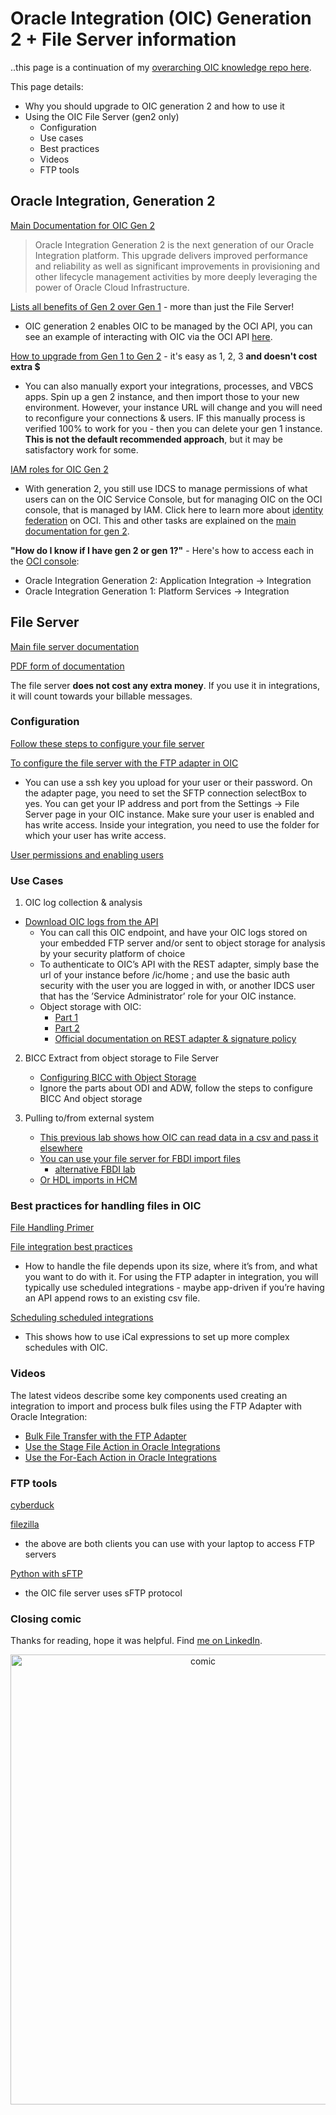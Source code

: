 
# Oracle Integration (OIC) Generation 2 + File Server information

..this page is a continuation of my [overarching OIC knowledge repo here](https://garyhostt.github.io/Oracle_Integration/). 

This page details:
- Why you should upgrade to OIC generation 2 and how to use it
- Using the OIC File Server  (gen2 only)
   - Configuration
   - Use cases
   - Best practices
   - Videos
   - FTP tools

## Oracle Integration, Generation 2

[Main Documentation for OIC Gen 2](https://docs.oracle.com/en/cloud/paas/integration-cloud/oracle-integration-oci/overview-oracle-integration-generation-2.html)

>Oracle Integration Generation 2 is the next generation of our Oracle Integration platform. This upgrade delivers improved performance and reliability as well as significant improvements in provisioning and other lifecycle management activities by more deeply leveraging the power of Oracle Cloud Infrastructure.

[Lists all benefits of Gen 2 over Gen 1](https://blogs.oracle.com/integration/oracle-integration-oic-generation-2-is-now-available-in-all-cloud-tenancies) - more than just the File Server!

- OIC generation 2 enables OIC to be managed by the OCI API, you can see an example of interacting with OIC via the OCI API [here](https://garyhostt.github.io/OIC_start-stop/).

[How to upgrade from Gen 1 to Gen 2](https://docs.oracle.com/en/cloud/paas/integration-cloud/oracle-integration-oci/upgrade-oracle-integration-generation-2.html#GUID-22F20017-87C7-47A5-8AEF-1CDBF564C7A6) - it's easy as 1, 2, 3 **and doesn't cost extra $**

- You can also manually export your integrations, processes, and VBCS apps. Spin up a gen 2 instance, and then import those to your new environment. However, your instance URL will change and you will need to reconfigure your connections & users. IF this manually process is verified 100% to work for you - then you can delete your gen 1 instance. **This is not the default recommended approach**, but it may be satisfactory work for some.

[IAM roles for OIC Gen 2](https://docs.cloud.oracle.com/en-us/iaas/integration/doc/setting-users-and-groups-oracle-integration-generation-2.html)
- With generation 2, you still use IDCS to manage permissions of what users can on the OIC Service Console, but for managing OIC on the OCI console, that is managed by IAM. Click here to learn more about [identity federation](https://docs.cloud.oracle.com/en-us/iaas/Content/Identity/Tasks/federatingIDCS.htm) on OCI. This and other tasks are explained on the 
[main documentation for gen 2](https://docs.oracle.com/en/cloud/paas/integration-cloud/oracle-integration-oci/overview-oracle-integration-generation-2.html).

**"How do I know if I have gen 2 or gen 1?"** - Here's how to access each in the [OCI console](https://console.us-ashburn-1.oraclecloud.com/):

- Oracle Integration Generation 2: Application Integration -> Integration
- Oracle Integration Generation 1: Platform Services -> Integration

## File Server

[Main file server documentation](https://docs.oracle.com/en/cloud/paas/integration-cloud/file-server.html)

[PDF form of documentation](https://docs.oracle.com/en/cloud/paas/integration-cloud/file-server/using-file-server-oracle-integration-generation-2.pdf)

The file server **does not cost any extra money**. If you use it in integrations, it will count towards your billable messages.

### Configuration

[Follow these steps to configure your file server](https://blogs.oracle.com/integration/embedded-file-server-sftp-in-oracle-integration)

[To configure the file server with the FTP adapter in OIC](https://docs.oracle.com/en/cloud/paas/integration-cloud/ftp-adapter/create-connection.html#GUID-662EF1FD-2841-4A9A-87B3-FD8B8796510D)

- You can use a ssh key you upload for your user or their password. On the adapter page, you need to set the SFTP connection selectBox to yes. You can get your IP address and port from the Settings -> File Server page in your OIC instance. Make sure your user is enabled and has write access. Inside your integration, you need to use the folder for which your user has write access.

[User permissions and enabling users](https://blogs.oracle.com/integration/leveraging-oracle-integration-file-server-for-file-based-integrations-v2)

### Use Cases

1. OIC log collection & analysis

* [Download OIC logs from the API](https://docs.oracle.com/en/cloud/paas/integration-cloud/rest-api/op-ic-api-integration-v1-monitoring-logs-id-get.html)
    * You can call this OIC endpoint, and have your OIC logs stored on your embedded FTP server and/or sent to object storage for analysis by your security platform of choice
    * To authenticate to OIC’s API with the REST adapter, simply base the url of your instance before /ic/home ; and use the basic auth security with the user you are logged in with, or another IDCS user that has the ’Service Administrator’ role for your OIC instance.
    * Object storage with OIC:
        * [Part 1](https://redthunder.blog/2020/01/13/object-storage-with-oracle-integration-cloud-part-1/comment-page-1/)
        * [Part 2](https://redthunder.blog/2020/03/20/object-storage-with-oracle-integration-cloud-part-2/)
        * [Official documentation on REST adapter & signature policy](https://docs.oracle.com/en/cloud/paas/integration-cloud/whats-new/index.html#INTWN-GUID-39D35E54-3FA5-4A44-A6FB-7C6496ED7E84)

2. BICC Extract from object storage to File Server

    * [Configuring BICC with Object Storage](https://www.ateam-oracle.com/reference-architecture-fusion-saas-data-replication-into-adw-%3A-using-odi-marketplace-and-bicc)
    * Ignore the parts about ODI and ADW, follow the steps to configure BICC And object storage

3. Pulling to/from external system

    * [This previous lab shows how OIC can read data in a csv and pass it elsewhere](https://garyhostt.github.io/BigQueryIntegration/)
    * [You can use your file server for FBDI import files](https://antonyjr.github.io/Hands-On-Labs/ERP-Integration-Patterns/html/erp-cloud-fbdi-import-simple.html)
      - [alternative FBDI lab](https://github.com/maldu23/Fusion-FBDI-Integration/blob/master/FBDI_Wkshp.md)
    * [Or HDL imports in HCM](https://antonyjr.github.io/Hands-On-Labs/HCM-Integration-Patterns/html/hcm-cloud-pending-worker-import-simple.html)

### Best practices for handling files in OIC
[File Handling Primer](https://www.ateam-oracle.com/integration-cloud-file-handling-primer)

[File integration best practices](https://blogs.oracle.com/fmw/oracle-integration-cloud-oic-file-based-integration-best-practices)

* How to handle the file depends upon its size, where it’s from, and what you want to do with it. For using the FTP adapter in integration, you will typically use scheduled integrations - maybe app-driven if you’re having an API append rows to an existing csv file.

[Scheduling scheduled integrations](https://docs.oracle.com/en/cloud/paas/integration-cloud/integrations-user/creating-scheduled-integrations.html#GUID-9632A5C8-98A7-4371-B542-6A8583427C8D)

* This shows how to use iCal expressions to set up more complex schedules with OIC.

### Videos
The latest videos describe some key components used creating an integration to import and process bulk files using the FTP Adapter with Oracle Integration:
* [Bulk File Transfer with the FTP Adapter](https://www.youtube.com/watch?v=fWvbnIh6WvQ&t=9s)
* [Use the Stage File Action in Oracle Integrations](https://www.youtube.com/watch?v=LLEHt4kno9M&t=158s)
* [Use the For-Each Action in Oracle Integrations](https://www.youtube.com/watch?v=-Cfq2fYwCTk)

### FTP tools

[cyberduck](https://cyberduck.io/download/)

[filezilla](https://filezilla-project.org/download.php)

- the above are both clients you can use with your laptop to access FTP servers

[Python with sFTP](https://pysftp.readthedocs.io/en/release_0.2.9/)

- the OIC file server uses sFTP protocol

### Closing comic

Thanks for reading, hope it was helpful. Find [me on LinkedIn](bit.ly/3lRd5e0).

<p align="center">
  <img src="https://static.boredpanda.com/blog/wp-content/uploads/2018/11/363-system-32-comics-22-5bfc736f87910-png__880.jpg?raw=true" width="600" height="720" alt="comic"/>
</p>

